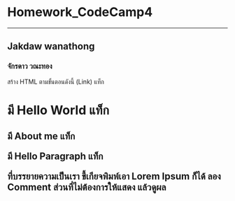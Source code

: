 # Homework_CodeCamp4 
--- 
## Jakdaw wanathong  
### จักรดาว วณะทอง  

สร้าง HTML ตามขั้นตอนดังนี้ (Link) 
แท็ก <h1> มี Hello World
แท็ก <h2> มี About me
แท็ก <p> มี Hello Paragraph
แท็ก <p> ที่บรรยายความเป็นเรา ขี้เกียจพิมพ์เอา Lorem Ipsum ก็ได้
ลอง Comment ส่วนที่ไม่ต้องการให้แสดง แล้วดูผล
